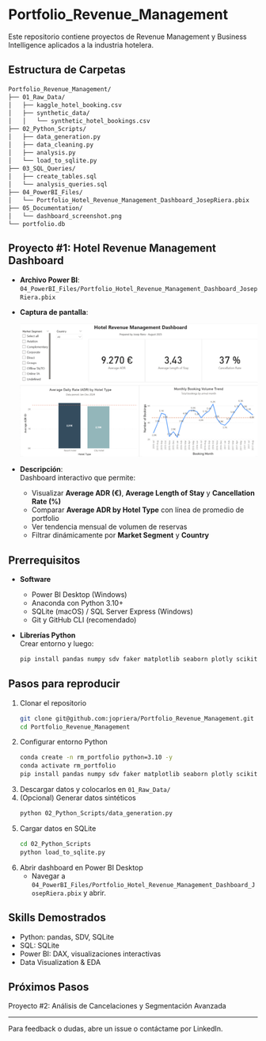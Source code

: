 # Portfolio_Revenue_Management

Este repositorio contiene proyectos de Revenue Management y Business Intelligence aplicados a la industria hotelera.

## Estructura de Carpetas

```
Portfolio_Revenue_Management/
├── 01_Raw_Data/
│   ├── kaggle_hotel_booking.csv
│   ├── synthetic_data/
│   │   └── synthetic_hotel_bookings.csv
├── 02_Python_Scripts/
│   ├── data_generation.py
│   ├── data_cleaning.py
│   ├── analysis.py
│   └── load_to_sqlite.py
├── 03_SQL_Queries/
│   ├── create_tables.sql
│   └── analysis_queries.sql
├── 04_PowerBI_Files/
│   └── Portfolio_Hotel_Revenue_Management_Dashboard_JosepRiera.pbix
├── 05_Documentation/
│   └── dashboard_screenshot.png
└── portfolio.db
```

## Proyecto #1: Hotel Revenue Management Dashboard

- **Archivo Power BI**: `04_PowerBI_Files/Portfolio_Hotel_Revenue_Management_Dashboard_JosepRiera.pbix`  
- **Captura de pantalla**:

  ![Dashboard Final](05_Documentation/dashboard_screenshot.png)

- **Descripción**:  
  Dashboard interactivo que permite:
  - Visualizar **Average ADR (€)**, **Average Length of Stay** y **Cancellation Rate (%)**  
  - Comparar **Average ADR by Hotel Type** con línea de promedio de portfolio  
  - Ver tendencia mensual de volumen de reservas  
  - Filtrar dinámicamente por **Market Segment** y **Country**

## Prerrequisitos

- **Software**  
  - Power BI Desktop (Windows)  
  - Anaconda con Python 3.10+  
  - SQLite (macOS) / SQL Server Express (Windows)  
  - Git y GitHub CLI (recomendado)

- **Librerías Python**  
  Crear entorno y luego:
  ```bash
  pip install pandas numpy sdv faker matplotlib seaborn plotly scikit-learn sqlalchemy jupyter
  ```

## Pasos para reproducir

1. Clonar el repositorio  
   ```bash
   git clone git@github.com:jopriera/Portfolio_Revenue_Management.git
   cd Portfolio_Revenue_Management
   ```
2. Configurar entorno Python  
   ```bash
   conda create -n rm_portfolio python=3.10 -y
   conda activate rm_portfolio
   pip install pandas numpy sdv faker matplotlib seaborn plotly scikit-learn sqlalchemy jupyter
   ```
3. Descargar datos y colocarlos en `01_Raw_Data/`  
4. (Opcional) Generar datos sintéticos  
   ```bash
   python 02_Python_Scripts/data_generation.py
   ```
5. Cargar datos en SQLite  
   ```bash
   cd 02_Python_Scripts
   python load_to_sqlite.py
   ```
6. Abrir dashboard en Power BI Desktop  
   - Navegar a `04_PowerBI_Files/Portfolio_Hotel_Revenue_Management_Dashboard_JosepRiera.pbix` y abrir.

## Skills Demostrados

- Python: pandas, SDV, SQLite  
- SQL: SQLite  
- Power BI: DAX, visualizaciones interactivas  
- Data Visualization & EDA

## Próximos Pasos

Proyecto #2: Análisis de Cancelaciones y Segmentación Avanzada

---

Para feedback o dudas, abre un issue o contáctame por LinkedIn.